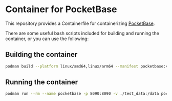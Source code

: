 # Container for PocketBase

This repository provides a Containerfile for containerizing [PocketBase].

There are some useful bash scripts included for building and running the container, or you can use the following:

[PocketBase]: https://github.com/pocketbase/pocketbase

## Building the container
```bash
podman build --platform linux/amd64,linux/arm64 --manifest pocketbase:v${POCKETBASE_VERSION} --build-arg POCKETBASE_VERSION=${POCKETBASE_VERSION} .
```

## Running the container
```bash
podman run --rm --name pocketbase -p 8090:8090 -v ./test_data:/data pocketbase:v${POCKETBASE_VERSION}
```
